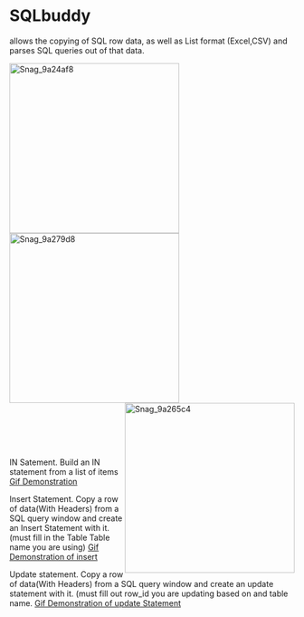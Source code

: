 # SQLbuddy
allows the copying of SQL row data, as well as List format (Excel,CSV) and parses SQL queries out of that data.

<img width="300" align="left"   alt="Snag_9a24af8" src="https://github.com/NIckKilian/SQLbuddy/assets/78666274/64598eee-907e-4e9a-9517-f16628bdff02">
<img width="300" align="middle" alt="Snag_9a279d8" src="https://github.com/NIckKilian/SQLbuddy/assets/78666274/f7cea1ac-d9c8-4b4e-a025-39dcf507498c">
<img width="300" align="right"  alt="Snag_9a265c4" src="https://github.com/NIckKilian/SQLbuddy/assets/78666274/c82bedfe-acfb-4382-b25f-1d5498274068">

<BR> <BR>
<BR> <BR>

IN Satement. Build an IN statement from a list of items
<a href="https://imgur.com/NmFTPPe"> Gif Demonstration </a>


Insert Statement. Copy a row of data(With Headers) from a SQL query window and create an Insert Statement with it.
(must fill in the Table Table name you are using) <a href = "https://imgur.com/R0gu8YW">Gif Demonstration of insert </a>



Update statement. Copy a row of data(With Headers) from a SQL query window and create an update statement with it.
(must fill out row_id you are updating based on and table name. <a href = "https://imgur.com/uUU1sRN">Gif Demonstration of update Statement </a>



